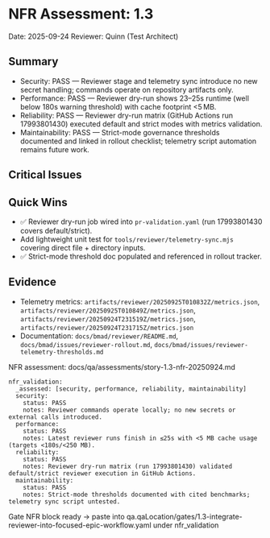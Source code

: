 # NFR Assessment: 1.3

Date: 2025-09-24
Reviewer: Quinn (Test Architect)

## Summary

- Security: PASS — Reviewer stage and telemetry sync introduce no new secret handling; commands operate on repository artifacts only.
- Performance: PASS — Reviewer dry-run shows 23–25s runtime (well below 180s warning threshold) with cache footprint <5 MB.
- Reliability: PASS — Reviewer dry-run matrix (GitHub Actions run 17993801430) executed default and strict modes with metrics validation.
- Maintainability: PASS — Strict-mode governance thresholds documented and linked in rollout checklist; telemetry script automation remains future work.

## Critical Issues

## Quick Wins

- ✅ Reviewer dry-run job wired into `pr-validation.yaml` (run 17993801430 covers default/strict).
- Add lightweight unit test for `tools/reviewer/telemetry-sync.mjs` covering direct file + directory inputs.
- ✅ Strict-mode threshold doc populated and referenced in rollout tracker.

## Evidence

- Telemetry metrics: `artifacts/reviewer/20250925T010832Z/metrics.json`, `artifacts/reviewer/20250925T010849Z/metrics.json`, `artifacts/reviewer/20250924T231519Z/metrics.json`, `artifacts/reviewer/20250924T231715Z/metrics.json`
- Documentation: `docs/bmad/reviewer/README.md`, `docs/bmad/issues/reviewer-rollout.md`, `docs/bmad/issues/reviewer-telemetry-thresholds.md`

NFR assessment: docs/qa/assessments/story-1.3-nfr-20250924.md

```
nfr_validation:
  _assessed: [security, performance, reliability, maintainability]
  security:
    status: PASS
    notes: Reviewer commands operate locally; no new secrets or external calls introduced.
  performance:
    status: PASS
    notes: Latest reviewer runs finish in ≤25s with <5 MB cache usage (targets <180s/<250 MB).
  reliability:
    status: PASS
    notes: Reviewer dry-run matrix (run 17993801430) validated default/strict reviewer execution in GitHub Actions.
  maintainability:
    status: PASS
    notes: Strict-mode thresholds documented with cited benchmarks; telemetry sync script untested.
```

Gate NFR block ready → paste into qa.qaLocation/gates/1.3-integrate-reviewer-into-focused-epic-workflow.yaml under nfr_validation
